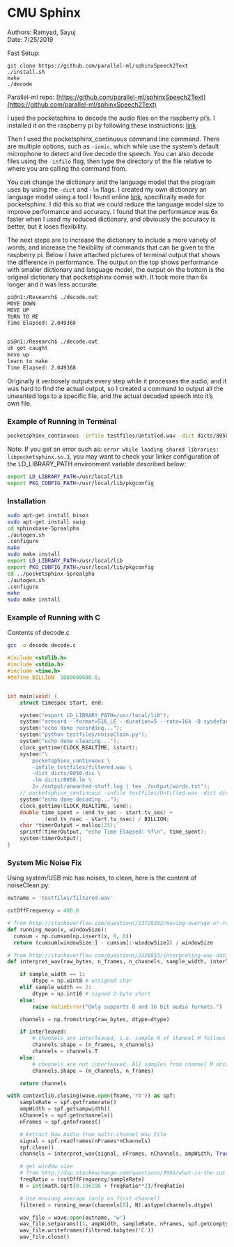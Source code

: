 # CMU Sphinx
Authors: Ramyad, Sayuj  
Date: 7/25/2019

Fast Setup:
```
git clone https://github.com/parallel-ml/sphinxSpeech2Text
./install.sh
make
./decode
```

Parallel-ml repo: [https://github.com/parallel-ml/sphinxSpeech2Text](https://github.com/parallel-ml/sphinxSpeech2Text)

I used the pocketsphinx to decode the audio files on the raspberry pi’s. I installed it on the raspberry pi by following these instructions: [link](https://cmusphinx.github.io/wiki/tutorialpocketsphinx/#installation-on-unix-system)

Then I used the pocketsphinx_continuous command line command. There are multiple options, such as `-inmic`, which while use the system’s default microphone to detect and live decode the speech. You can also decode files using the `-infile` flag, then type the directory of the file relative to where you are calling the command from.

You can change the dictionary and the language model that the program uses by using the `-dict` and `-lm` flags. I created my own dictionary an language model using a tool I found online [link](http://www.speech.cs.cmu.edu/tools/lmtool-new.html), specifically made for pocketsphinx. I did this so that we could reduce the language model size to improve performance and accuracy. I found that the performance was 6x faster when I used my reduced dictionary, and obviously the accuracy is better, but it loses flexibility.

The next steps are to increase the dictionary to include a more variety of words, and increase the flexibility of commands that can be given to the raspberry pi. Below I have attached pictures of terminal output that shows the difference in performance. The output on the top shows performance with smaller dictionary and language model, the output on the bottom is the original dictionary that pocketsphinx comes with. It took more than 6x longer and it was less accurate.

```BASH
pi@n1:/Research$ ./decode.out  
MOVE DOWN  
MOVE UP  
TURN TO ME  
Time Elapsed: 2.049368  


pi@n1:/Research$ ./decode.out  
uh got caught  
move up  
learn to make  
Time Elapsed: 2.049368  
```


Originally it verbosely outputs every step while it processes the audio, and it was hard to find the actual output, so I created a command to output all the unwanted logs to a specific file, and the actual decoded speech into it’s own file.


### Example of Running in Terminal

```BASH
pocketsphinx_continuous -infile testfiles/Untitled.wav -dict dicts/8050.dic -lm dicts/8050.lm
```

Note: If you get an error such as: `error while loading shared libraries: libpocketsphinx.so.3`, you may want to check your linker configuration of the LD_LIBRARY_PATH environment variable described below:

```BASH
export LD_LIBRARY_PATH=/usr/local/lib
export PKG_CONFIG_PATH=/usr/local/lib/pkgconfig
```

### Installation

```BASH
sudo apt-get install bison
sudo apt-get install swig
cd sphinxbase-5prealpha
./autogen.sh
.configure
make
sudo make install
export LD_LIBRARY_PATH=/usr/local/lib
export PKG_CONFIG_PATH=/usr/local/lib/pkgconfig
cd ../pocketsphinx-5prealpha
./autogen.sh
.configure
make
sudo make install
```


### Example of Running with C

Contents of decode.c

```BASH
gcc -o decode decode.c
```

```CPP
#include <stdlib.h>
#include <stdio.h>
#include <time.h>
#define BILLION  1000000000.0;


int main(void) {
    struct timespec start, end;

    system("export LD_LIBRARY_PATH=/usr/local/lib");
    system("arecord --format=S16_LE --duration=5 --rate=16k -D sysdefault:CARD=1 --file-type=wav testfiles/noisy.wav");
    system("echo done recording...");
    system("python testfiles/noiseClean.py");
    system("echo done cleaning...");
    clock_gettime(CLOCK_REALTIME, &start);
    system("\
        pocketsphinx_continuous \
        -infile testfiles/filtered.wav \
        -dict dicts/8050.dic \
        -lm dicts/8050.lm \
        2>./output/unwanted-stuff.log | tee ./output/words.txt");
    // pocketsphinx_continuous -infile testfiles/Untitled.wav -dict dicts/8050.dic -lm dicts/8050.lm 2>./output/unwanted-stuff.log | tee ./output/words.txt
    system("echo done decoding...");
    clock_gettime(CLOCK_REALTIME, &end);
    double time_spent = (end.tv_sec - start.tv_sec) +
            (end.tv_nsec - start.tv_nsec) / BILLION;
    char *timerOutput = malloc(25);
    sprintf(timerOutput, "echo Time Elapsed: %f\n", time_spent);
    system(timerOutput);
}
```


### System Mic Noise Fix

Using system/USB mic has noises, to clean, here is the content of noiseClean.py:

```python
outname = 'testfiles/filtered.wav'

cutOffFrequency = 400.0

# from http://stackoverflow.com/questions/13728392/moving-average-or-running-mean
def running_mean(x, windowSize):
  cumsum = np.cumsum(np.insert(x, 0, 0))
  return (cumsum[windowSize:] - cumsum[:-windowSize]) / windowSize

# from http://stackoverflow.com/questions/2226853/interpreting-wav-data/2227174#2227174
def interpret_wav(raw_bytes, n_frames, n_channels, sample_width, interleaved = True):

    if sample_width == 1:
        dtype = np.uint8 # unsigned char
    elif sample_width == 2:
        dtype = np.int16 # signed 2-byte short
    else:
        raise ValueError("Only supports 8 and 16 bit audio formats.")

    channels = np.fromstring(raw_bytes, dtype=dtype)

    if interleaved:
        # channels are interleaved, i.e. sample N of channel M follows sample N of channel M-1 in raw data
        channels.shape = (n_frames, n_channels)
        channels = channels.T
    else:
        # channels are not interleaved. All samples from channel M occur before all samples from channel M-1
        channels.shape = (n_channels, n_frames)

    return channels

with contextlib.closing(wave.open(fname,'rb')) as spf:
    sampleRate = spf.getframerate()
    ampWidth = spf.getsampwidth()
    nChannels = spf.getnchannels()
    nFrames = spf.getnframes()

    # Extract Raw Audio from multi-channel Wav File
    signal = spf.readframes(nFrames*nChannels)
    spf.close()
    channels = interpret_wav(signal, nFrames, nChannels, ampWidth, True)

    # get window size
    # from http://dsp.stackexchange.com/questions/9966/what-is-the-cut-off-frequency-of-a-moving-average-filter
    freqRatio = (cutOffFrequency/sampleRate)
    N = int(math.sqrt(0.196196 + freqRatio**2)/freqRatio)

    # Use moviung average (only on first channel)
    filtered = running_mean(channels[0], N).astype(channels.dtype)

    wav_file = wave.open(outname, "w")
    wav_file.setparams((1, ampWidth, sampleRate, nFrames, spf.getcomptype(), spf.getcompname()))
    wav_file.writeframes(filtered.tobytes('C'))
    wav_file.close()
```
